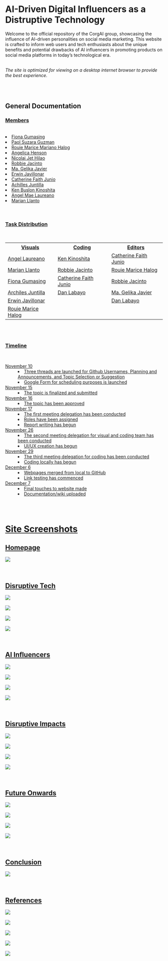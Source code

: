 <h1>AI-Driven Digital Influencers as a Distruptive Technology </h1
<dl>Welcome to the official repository of the CorgAI group, showcasing the influence of AI-driven personalities on social media marketing. This website is crafted to inform web users and tech enthusiasts about the unique benefits and potential drawbacks of AI influencers in promoting products on social media platforms in today’s technological era. 
<br><br>

<i>The site is optimized for viewing on a desktop internet browser to provide the best experience.</i>
</dl>
<br><br>



<h2>General Documentation</h2>
<h3><u>Members</h3><br>
<li>Fiona Gumasing </li>
<li>Paol Suzara Guzman</li>
<li>Rouie Marice Mariano Halog</li>
<li>Angelica Henson</li>
<li>Nicolai Jet Hilao</li>
<li>Robbie Jacinto</li>
<li>Ma. Gelika Javier</li>
<li>Erwin Javillonar</li>
<li>Catherine Faith Junio</li>
<li>Achilles Juntilla</li>
<li>Ken Buslon Kinoshita</li>
<li>Angel Mae Laureano</li>
<li>Marian Llanto</li>
<br><br>




<h3>Task Distribution</h3><br>
<table>
  <tr>
    <th>Visuals</th>
    <th>Coding</th>
    <th>Editors</th>
  </tr>
  <tr>
    <td>Angel Laureano</td>
    <td>Ken Kinoshita</td>
    <td>Catherine Faith Junio</td>
  </tr>
  <tr>
    <td>Marian Llanto</td>
    <td>Robbie Jacinto</td>
    <td>Rouie Marice Halog</td>
  </tr>
  <tr>
    <td>Fiona Gumasing</td>
    <td>Catherine Faith Junio</td>
    <td>Robbie Jacinto</td>
  </tr>
  <tr>
    <td>Archiles Juntilla</td>
    <td>Dan Labayo</td>
    <td>Ma. Gelika Javier</td>
  </tr>
  <tr>
    <td>Erwin Javillonar</td>
    <td></td>
    <td>Dan Labayo</td>
  </tr>
  <tr>
    <td>Rouie Marice Halog</td>
    <td></td>
    <td></td>
  </tr>
</table>
<br><br>

<h3>Timeline</h3><br>
<dl>
  <dt>November 10</dt>
  <dd><li>Three threads are launched for Github Usernames, Planning and Announcements, and Topic Selection or Suggestion</li>
  <li>Google Form for scheduling purposes is launched</li></dd>
  
  <dt>November 15</dt>
  <dd><li>The topic is finalized and submitted</li></dd>
  
  <dt>November 16</dt>
  <dd><li>The topic has been approved</li></dd>

  <dt>November 17</dt>
  <dd><li>The first meeting delegation has been conducted</li>
<li>Roles have been assigned</li>
<li>Report writing has begun</li>

 <dt>November 26</dt>
  <dd>
<li>The second meeting delegation for visual and coding team has been conducted</li>
<li>UI/UX creation has begun</li>


  <dt>November 29</dt>
  <dd><li>The third meeting delegation for coding has been conducted</li>
<li>Coding locally has begun</li>

  <dt>December 6</dt>
  <dd><li>Webpages merged from local to GitHub</li>
<li>Link testing has commenced</li>

  <dt>December 7</dt>
  <dd><li>Final touches to website made</li>
<li>Documentation/wiki uploaded</li>
</dd> 
</dl>
<br><br>

<h1>Site Screenshots</h1>
<h2>Homepage</h2>
<img src="https://github.com/iAmKenKinoshita/mms142-groupi-2024.github.io/blob/main/screenshots/GroupI-Homepage-Full.png?raw=true">
<br><br><br>

<h2>Disruptive Tech</h2>
<img src="https://github.com/iAmKenKinoshita/mms142-groupi-2024.github.io/blob/main/screenshots/Disruptive%20Technology%20(1).png?raw=true"><br><br>
<img src="https://github.com/iAmKenKinoshita/mms142-groupi-2024.github.io/blob/main/screenshots/Disruptive%20Technology%20(2).png?raw=true"><br><br>
<img src="https://github.com/iAmKenKinoshita/mms142-groupi-2024.github.io/blob/main/screenshots/Disruptive%20Technology%20(3).png?raw=true"><br><br>
<img src="https://github.com/iAmKenKinoshita/mms142-groupi-2024.github.io/blob/main/screenshots/Disruptive%20Technology%20(4).png?raw=true">
<br><br><br>

<h2>AI Influencers</h2>
<img src="https://github.com/iAmKenKinoshita/mms142-groupi-2024.github.io/blob/main/screenshots/AI%20Influencers%20(1).png?raw=true"><br><br>
<img src="https://github.com/iAmKenKinoshita/mms142-groupi-2024.github.io/blob/main/screenshots/AI%20Influencers%20(2).png?raw=true"><br><br>
<img src="https://github.com/iAmKenKinoshita/mms142-groupi-2024.github.io/blob/main/screenshots/AI%20Influencers%20(3).png?raw=true"><br><br>
<img src="https://github.com/iAmKenKinoshita/mms142-groupi-2024.github.io/blob/main/screenshots/AI%20Influencers%20(4).png?raw=true">
<br><br><br>

<h2>Disruptive Impacts</h2>
<img src="https://github.com/iAmKenKinoshita/mms142-groupi-2024.github.io/blob/main/screenshots/Disruptive%20Impact%20(1).png?raw=true"><br><br>
<img src="https://github.com/iAmKenKinoshita/mms142-groupi-2024.github.io/blob/main/screenshots/AI%20Influencers%20(2).png?raw=true"><br><br>
<img src="https://github.com/iAmKenKinoshita/mms142-groupi-2024.github.io/blob/main/screenshots/Disruptive%20Impact%20(3).png?raw=true"><br><br>
<img src="https://github.com/iAmKenKinoshita/mms142-groupi-2024.github.io/blob/main/screenshots/Disruptive%20Impact%20(4).png?raw=true">
<br><br><br>

<h2>Future Onwards</h2>
<img src="https://github.com/iAmKenKinoshita/mms142-groupi-2024.github.io/blob/main/screenshots/Future%20Onwards%20(1).png?raw=true"><br><br>
<img src="https://github.com/iAmKenKinoshita/mms142-groupi-2024.github.io/blob/main/screenshots/Future%20Onwards%20(2).png?raw=true"><br><br>
<img src="https://github.com/iAmKenKinoshita/mms142-groupi-2024.github.io/blob/main/screenshots/Future%20Onwards%20(3).png?raw=true"><br><br>
<img src="https://github.com/iAmKenKinoshita/mms142-groupi-2024.github.io/blob/main/screenshots/Future%20Onwards%20(4).png?raw=true">
<br><br><br>

<h2>Conclusion</h2>
<img src="https://github.com/iAmKenKinoshita/mms142-groupi-2024.github.io/blob/main/screenshots/Conclusion.png?raw=true">
<br><br><br>

<h2>References</h2>
<img src="https://github.com/iAmKenKinoshita/mms142-groupi-2024.github.io/blob/main/screenshots/References%20(1).png?raw=true"><br><br>
<img src="https://github.com/iAmKenKinoshita/mms142-groupi-2024.github.io/blob/main/screenshots/References%20(2).png?raw=true"><br><br>
<img src="https://github.com/iAmKenKinoshita/mms142-groupi-2024.github.io/blob/main/screenshots/References%20(3).png?raw=true"><br><br>
<img src="https://github.com/iAmKenKinoshita/mms142-groupi-2024.github.io/blob/main/screenshots/References%20(4).png?raw=true"><br><br>
<img src="https://github.com/iAmKenKinoshita/mms142-groupi-2024.github.io/blob/main/screenshots/References%20(5).png?raw=true">
<br><br><br>




